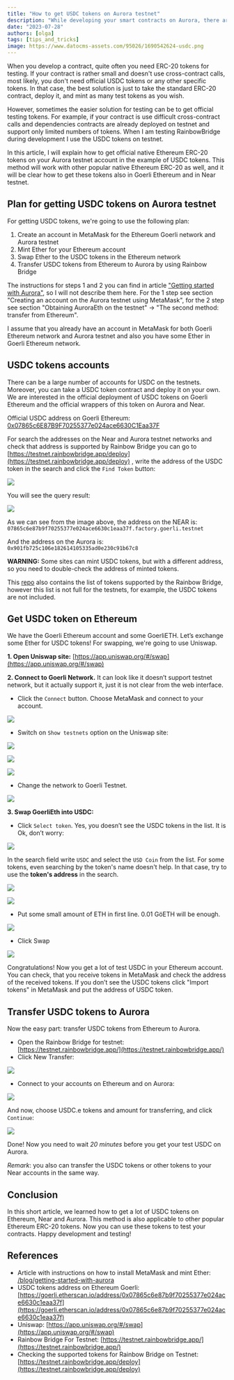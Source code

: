 ```yaml
---
title: "How to get USDC tokens on Aurora testnet"
description: "While developing your smart contracts on Aurora, there are situations when you will need to get native Ethereum ERC-20 tokens on your testnet account – let’s find out how to get these by using the USDC token as an example"
date: "2023-07-28"
authors: [olga]
tags: [tips_and_tricks]
image: https://www.datocms-assets.com/95026/1690542624-usdc.png
---
```

When you develop a contract, quite often you need ERC-20 tokens for testing. If your contract is rather small and doesn't use cross-contract calls, most likely, you don't need official USDC tokens or any other specific tokens. In that case, the best solution is just to take the standard ERC-20 contract, deploy it, and mint as many test tokens as you wish.

However, sometimes the easier solution for testing can be to get official testing tokens. For example, if your contract is use difficult cross-contract calls and dependencies contracts are already deployed on testnet and support only limited numbers of tokens. When I am testing RainbowBridge during development I use the USDC tokens on testnet.

In this article, I will explain how to get official native Ethereum ERC-20 tokens on your Aurora testnet account in the example of USDC tokens. This method will work with other popular native Ethereum ERC-20 as well, and it will be clear how to get these tokens also in Goerli Ethereum and in Near testnet.

<!-- truncate -->

## Plan for getting USDC tokens on Aurora testnet

For getting USDC tokens, we're going to use the following plan:

1. Create an account in MetaMask for the Ethereum Goerli network and Aurora testnet
2. Mint Ether for your Ethereum account
3. Swap Ether to the USDC tokens in the Ethereum network
4. Transfer USDC tokens from Ethereum to Aurora by using Rainbow Bridge

The instructions for steps 1 and 2 you can find in article ["Getting started with Aurora"](/blog/getting-started-with-aurora), so I will not describe them here. For the 1 step see section "Creating an account on the Aurora testnet using MetaMask", for the 2 step see section "Obtaining AuroraEth on the testnet" -> "The second method: transfer from Ethereum".

I assume that you already have an account in MetaMask for both Goerli Ethereum network and Aurora testnet and also you have some Ether in Goerli Ethereum network.

## USDC tokens accounts

There can be a large number of accounts for USDC on the testnets. Moreover, you can take a USDC token contract and deploy it on your own. We are interested in the official deployment of USDC tokens on Goerli Ethereum and the official wrappers of this token on Aurora and Near.

Official USDC address on Goerli Ethereum: [0x07865c6E87B9F70255377e024ace6630C1Eaa37F](https://goerli.etherscan.io/token/0x07865c6e87b9f70255377e024ace6630c1eaa37f)

For search the addresses on the Near and Aurora testnet networks and check that address is supported by Rainbow Bridge you can go to [https://testnet.rainbowbridge.app/deploy](https://testnet.rainbowbridge.app/deploy) , write the address of the USDC token in the search and click the `Find Token` button:

![](https://www.datocms-assets.com/95026/1690544553-screenshot-2023-07-28-at-12-40-45.png)

You will see the query result:

![](https://www.datocms-assets.com/95026/1690545689-screenshot-2023-07-28-at-13-01-18.png)

As we can see from the image above, the address on the NEAR is: `07865c6e87b9f70255377e024ace6630c1eaa37f.factory.goerli.testnet`

And the address on the Aurora is: `0x901fb725c106e182614105335ad0e230c91b67c8`

**WARNING:** Some sites can mint USDC tokens, but with a different address, so you need to double-check the address of minted tokens.

This [repo](https://github.com/aurora-is-near/bridge-assets/tree/master/tokens) also contains the list of tokens supported by the Rainbow Bridge, however this list is not full for the testnets, for example, the USDC tokens are not included.

## Get USDC token on Ethereum

We have the Goerli Ethereum account and some GoerliETH. Let’s exchange some Ether for USDC tokens! For swapping, we're going to use Uniswap.

**1. Open Uniswap site:** [https://app.uniswap.org/#/swap](https://app.uniswap.org/#/swap)

**2. Connect to Goerli Network.** It can look like it doesn’t support testnet network, but it actually support it, just it is not clear from the web interface.

* Click the `Connect` button. Choose MetaMask and connect to your account.

![](https://www.datocms-assets.com/95026/1689675168-uniswapconnect.jpg)

* Switch on `Show testnets` option on the Uniswap site:

![](https://www.datocms-assets.com/95026/1690544253-screenshot-2023-07-28-at-12-35-32.png)

![](https://www.datocms-assets.com/95026/1690544262-screenshot-2023-07-28-at-12-35-41.png)

![](https://www.datocms-assets.com/95026/1690544274-screenshot-2023-07-28-at-12-35-54.png)

* Change the network to Goerli Testnet.

![](https://www.datocms-assets.com/95026/1690544545-screenshot-2023-07-28-at-12-39-49.png)

**3. Swap GoerliEth into USDC:**

* Click `Select token`. Yes, you doesn’t see the USDC tokens in the list. It is Ok, don’t worry:

![](https://www.datocms-assets.com/95026/1690544771-screenshot-2023-07-28-at-12-45-29.png)

In the search field write `USDC` and select the `USD Coin` from the list. For some tokens, even searching by the token's name doesn't help. In that case, try to use the **token's address** in the search.

![](https://www.datocms-assets.com/95026/1690544783-screenshot-2023-07-28-at-12-45-51.png)

![](https://www.datocms-assets.com/95026/1690544794-screenshot-2023-07-28-at-12-45-57.png)

* Put some small amount of ETH in first line. 0.01 GöETH will be enough.

![](https://www.datocms-assets.com/95026/1690544849-screenshot-2023-07-28-at-12-44-59.png)

* Click Swap

![](https://www.datocms-assets.com/95026/1690544873-screenshot-2023-07-28-at-12-45-06.png)

Congratulations! Now you get a lot of test USDC in your Ethereum account. You can check, that you receive tokens in MetaMask and check the address of the received tokens. If you don’t see the USDC tokens click "Import tokens" in MetaMask and put the address of USDC token.

## Transfer USDC tokens to Aurora

Now the easy part: transfer USDC tokens from Ethereum to Aurora.

* Open the Rainbow Bridge for testnet: [https://testnet.rainbowbridge.app/](https://testnet.rainbowbridge.app/)
* Click New Transfer:

![](https://www.datocms-assets.com/95026/1690544972-screenshot-2023-07-28-at-12-48-40.png)

* Connect to your accounts on Ethereum and on Aurora:

![](https://www.datocms-assets.com/95026/1690545004-screenshot-2023-07-28-at-12-48-57.png)

And now, choose USDC.e tokens and amount for transferring, and click `Continue`:

![](https://www.datocms-assets.com/95026/1690545027-screenshot-2023-07-28-at-12-49-11.png)

Done! Now you need to wait *20 minutes* before you get your test USDC on Aurora.

*Remark*: you also can transfer the USDC tokens or other tokens to your Near accounts in the same way.

## Conclusion

In this short article, we learned how to get a lot of USDC tokens on Ethereum, Near and Aurora. This method is also applicable to other popular Ethereum ERC-20 tokens. Now you can use these tokens to test your contracts. Happy development and testing!

## References

* Article with instructions on how to install MetaMask and mint Ether: [/blog/getting-started-with-aurora](/blog/getting-started-with-aurora)
* USDC tokens address on Ethereum Goerli: [https://goerli.etherscan.io/address/0x07865c6e87b9f70255377e024ace6630c1eaa37f](https://goerli.etherscan.io/address/0x07865c6e87b9f70255377e024ace6630c1eaa37f)
* Uniswap: [https://app.uniswap.org/#/swap](https://app.uniswap.org/#/swap)
* Rainbow Bridge For Testnet: [https://testnet.rainbowbridge.app/](https://testnet.rainbowbridge.app/)
* Checking the supported tokens for Rainbow Bridge on Testnet: [https://testnet.rainbowbridge.app/deploy](https://testnet.rainbowbridge.app/deploy)
